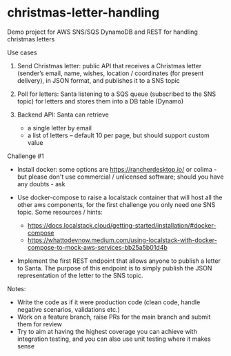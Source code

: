 # christmas-letter-handling

Demo project for AWS SNS/SQS DynamoDB and REST for handling christmas letters

Use cases

1. Send Christmas letter: public API that receives a Christmas letter (sender’s email, name, wishes, location /
   coordinates (for present delivery), in JSON format, and publishes it to a SNS topic

2. Poll for letters: Santa listening to a SQS queue (subscribed to the SNS topic) for letters and stores them into a DB
   table (Dynamo)

3. Backend API: Santa can retrieve
    - a single letter by email
    - a list of letters – default 10 per page, but should support custom value

Challenge #1

- Install docker: some options are https://rancherdesktop.io/ or colima - but please don't use commercial / unlicensed
  software; should you have any doubts - ask

- Use docker-compose to raise a localstack container that will host all the other aws components, for the first
  challenge you only need one SNS topic.
  Some resources / hints:
    - https://docs.localstack.cloud/getting-started/installation/#docker-compose
    - https://whattodevnow.medium.com/using-localstack-with-docker-compose-to-mock-aws-services-bb25a5b01d4b

- Implement the first REST endpoint that allows anyone to publish a letter to Santa. The purpose of this endpoint is to
  simply publish the JSON representation of the letter to the SNS topic.

Notes:

- Write the code as if it were production code (clean code, handle negative scenarios, validations etc.)
- Work on a feature branch, raise PRs for the main branch and submit them for review
- Try to aim at having the highest coverage you can achieve with integration testing, and you can also use unit testing
  where it makes sense